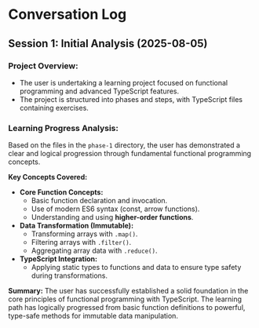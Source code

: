 # Conversation Log

## Session 1: Initial Analysis (2025-08-05)

### Project Overview:
- The user is undertaking a learning project focused on functional programming and advanced TypeScript features.
- The project is structured into phases and steps, with TypeScript files containing exercises.

### Learning Progress Analysis:
Based on the files in the `phase-1` directory, the user has demonstrated a clear and logical progression through fundamental functional programming concepts.

**Key Concepts Covered:**
-   **Core Function Concepts:**
    -   Basic function declaration and invocation.
    -   Use of modern ES6 syntax (const, arrow functions).
    -   Understanding and using **higher-order functions**.
-   **Data Transformation (Immutable):**
    -   Transforming arrays with `.map()`.
    -   Filtering arrays with `.filter()`.
    -   Aggregating array data with `.reduce()`.
-   **TypeScript Integration:**
    -   Applying static types to functions and data to ensure type safety during transformations.

**Summary:**
The user has successfully established a solid foundation in the core principles of functional programming with TypeScript. The learning path has logically progressed from basic function definitions to powerful, type-safe methods for immutable data manipulation.